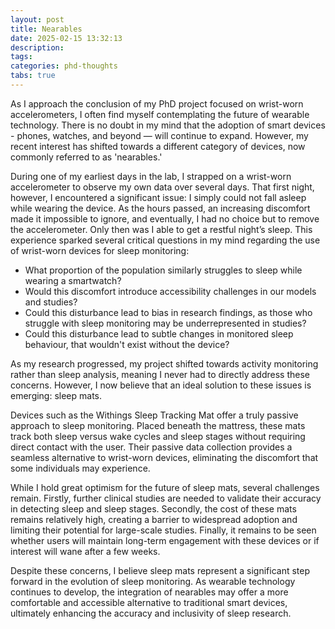 ```yaml
---
layout: post
title: Nearables
date: 2025-02-15 13:32:13
description:
tags:
categories: phd-thoughts
tabs: true
---
```


As I approach the conclusion of my PhD project focused on wrist-worn accelerometers, I often find myself contemplating the future of wearable technology.
There is no doubt in my mind that the adoption of smart devices - phones, watches, and beyond — will continue to expand.
However, my recent interest has shifted towards a different category of devices, now commonly referred to as 'nearables.'

During one of my earliest days in the lab, I strapped on a wrist-worn accelerometer to observe my own data over several days.
That first night, however, I encountered a significant issue: I simply could not fall asleep while wearing the device.
As the hours passed, an increasing discomfort made it impossible to ignore, and eventually, I had no choice but to remove the accelerometer.
Only then was I able to get a restful night’s sleep.
This experience sparked several critical questions in my mind regarding the use of wrist-worn devices for sleep monitoring:

* What proportion of the population similarly struggles to sleep while wearing a smartwatch?
* Would this discomfort introduce accessibility challenges in our models and studies?
* Could this disturbance lead to bias in research findings, as those who struggle with sleep monitoring may be underrepresented in studies?
* Could this disturbance lead to subtle changes in monitored sleep behaviour, that wouldn't exist without the device?

As my research progressed, my project shifted towards activity monitoring rather than sleep analysis, meaning I never had to directly address these concerns.
However, I now believe that an ideal solution to these issues is emerging: sleep mats.

Devices such as the Withings Sleep Tracking Mat offer a truly passive approach to sleep monitoring.
Placed beneath the mattress, these mats track both sleep versus wake cycles and sleep stages without requiring direct contact with the user.
Their passive data collection provides a seamless alternative to wrist-worn devices, eliminating the discomfort that some individuals may experience.

While I hold great optimism for the future of sleep mats, several challenges remain.
Firstly, further clinical studies are needed to validate their accuracy in detecting sleep and sleep stages.
Secondly, the cost of these mats remains relatively high, creating a barrier to widespread adoption and limiting their potential for large-scale studies.
Finally, it remains to be seen whether users will maintain long-term engagement with these devices or if interest will wane after a few weeks.

Despite these concerns, I believe sleep mats represent a significant step forward in the evolution of sleep monitoring.
As wearable technology continues to develop, the integration of nearables may offer a more comfortable and accessible alternative to traditional smart devices, ultimately enhancing the accuracy and inclusivity of sleep research.
